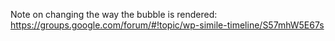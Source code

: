 Note on changing the way the bubble is rendered:
https://groups.google.com/forum/#!topic/wp-simile-timeline/S57mhW5E67s
